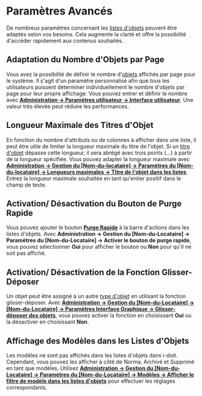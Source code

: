 # Paramètres Avancés 

De nombreux paramètres concernant les [listes d'objets](index.md) peuvent être adaptés selon vos besoins. Cela augmente la clarté et offre la possibilité d'accéder rapidement aux contenus souhaités.

## Adaptation du Nombre d'Objets par Page 

Vous avez la possibilité de définir le nombre d'[objets](../structure-of-the-it-documentation.md) affichés par page pour le système. Il s'agit d'un paramètre personnalisé afin que tous les utilisateurs puissent déterminer individuellement le nombre d'objets par page pour leur propre affichage. Vous pouvez entrer et définir le nombre avec [**Administration → Paramètres utilisateur → Interface utilisateur**](../../system-administration/administration/user-settings/user-interface/index.md). Une valeur très élevée peut réduire les performances.

## Longueur Maximale des Titres d'Objet 

En fonction du nombre d'attributs ou de colonnes à afficher dans une liste, il peut être utile de limiter la longueur maximale du titre de l'objet. Si un [titre d'objet](../unique-references.md) dépasse cette longueur, il sera abrégé avec trois points (...) à partir de la longueur spécifiée. Vous pouvez adapter la longueur maximale avec [**Administration → Gestion du [Nom-du-locataire] → Paramètres du [Nom-du-locataire] → Longueurs maximales → Titre de l'objet dans les listes**](../../system-administration/administration/tenant-management/settings-for-tenant.md#maximum-lengths). Entrez la longueur maximale souhaitée en tant qu'entier positif dans le champ de texte.

## Activation/ Désactivation du Bouton de Purge Rapide

Vous pouvez ajouter le bouton [**Purge Rapide**](../../system-administration/administration/tenant-management/settings-for-tenant.md#cmdb) à la barre d'actions dans les listes d'objets. Avec **Administration → Gestion du [Nom-du-Locataire] → Paramètres du [Nom-du-Locataire] → Activer le bouton de purge rapide**, vous pouvez sélectionner **Oui** pour afficher le bouton ou **Non** pour qu'il ne soit pas affiché.

## Activation/ Désactivation de la Fonction Glisser-Déposer

Un objet peut être assigné à un autre [type d'objet](../structure-of-the-it-documentation.md) en utilisant la fonction glisser-déposer. Avec [**Administration → Gestion du [Nom-du-Locataire] → [Nom-du-Locataire] → Paramètres Interface Graphique → Glisser-déposer des objets**](../../system-administration/administration/tenant-management/settings-for-tenant.md#graphical-interface), vous pouvez activer la fonction en choisissant **Oui** ou la désactiver en choisissant **Non**.

## Affichage des Modèles dans les Listes d'Objets

Les modèles ne sont pas affichés dans les listes d'objets dans i-doit. Cependant, vous pouvez les afficher à côté de Norma, Archivé et Supprimé en tant que modèles. Utilisez [**Administration → Gestion du [Nom-du-Locataire] → Paramètres du [Nom-du-Locataire] → Modèles → Afficher le filtre de modèle dans les listes d'objets**](../../system-administration/administration/tenant-management/settings-for-tenant.md#templates) pour effectuer les réglages correspondants.


